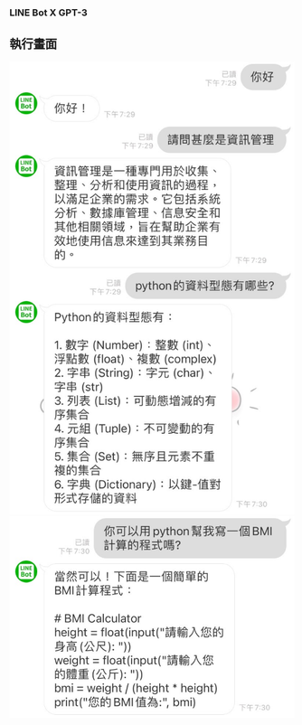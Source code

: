 <h3>LINE Bot X GPT-3 </h3>
<h2>執行畫面</h2>
<img width="600" src="run screen/run screen2.jpg">
<img width="600" src="run screen/run screen1.jpg">
